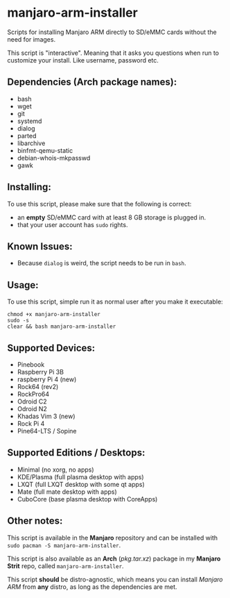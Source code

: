 # manjaro-arm-installer

Scripts for installing Manjaro ARM directly to SD/eMMC cards without the need for images.

This script is "interactive". Meaning that it asks you questions when run to customize your install. Like username, password etc.


## Dependencies (Arch package names):
* bash
* wget
* git
* systemd
* dialog
* parted
* libarchive
* binfmt-qemu-static
* debian-whois-mkpasswd
* gawk

## Installing:
To use this script, please make sure that the following is correct:

* an **empty** SD/eMMC card with at least 8 GB storage is plugged in.
* that your user account has `sudo` rights.

## Known Issues:
* Because `dialog` is weird, the script needs to be run in `bash`.

## Usage:
To use this script, simple run it as normal user after you make it executable:

```
chmod +x manjaro-arm-installer
sudo -s
clear && bash manjaro-arm-installer
```

## Supported Devices:
* Pinebook
* Raspberry Pi 3B
* raspberry Pi 4 (new)
* Rock64 (rev2)
* RockPro64
* Odroid C2
* Odroid N2
* Khadas Vim 3 (new)
* Rock Pi 4
* Pine64-LTS / Sopine

## Supported Editions / Desktops:
* Minimal (no xorg, no apps)
* KDE/Plasma (full plasma desktop with apps)
* LXQT (full LXQT desktop with some qt apps)
* Mate (full mate desktop with apps)
* CuboCore (base plasma desktop with CoreApps)

## Other notes:
This script is available in the **Manjaro** repository and can be installed with `sudo pacman -S manjaro-arm-installer`.

This script is also available as an **Arch** (*pkg.tar.xz*) package in my **Manjaro Strit** repo, called `manjaro-arm-installer`.

This script **should** be distro-agnostic, which means you can install *Manjaro ARM* from **any** distro, as long as the dependencies are met.
